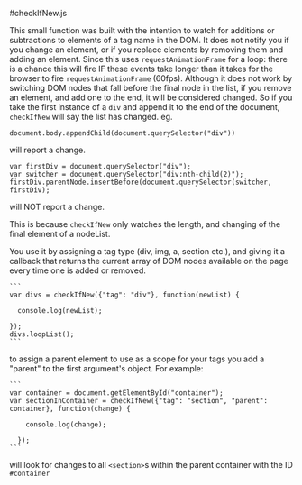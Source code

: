 #checkIfNew.js

This small function was built with the intention to watch for additions or subtractions to elements of a tag name in the DOM. It does not notify you if you change an element, or if you replace elements by removing them and adding an element. Since this uses `requestAnimationFrame` for a loop: there is a chance this will fire IF these events take longer than it takes for the browser to fire `requestAnimationFrame` (60fps). Although it does not work by switching DOM nodes that fall before the final node in the list, if you remove an element, and add one to the end, it will be considered changed. So if you take the first instance of a `div` and append it to the end of the document, `checkIfNew` will say the list has changed. eg. 

```document.body.appendChild(document.querySelector("div"))```

will report a change. 

```
var firstDiv = document.querySelector("div");
var switcher = document.querySelector("div:nth-child(2)");
firstDiv.parentNode.insertBefore(document.querySelector(switcher, firstDiv);
```

will NOT report a change.

This is because `checkIfNew` only watches the length, and changing of the final element of a nodeList.

You use it by assigning a tag type (div, img, a, section etc.), and giving it a callback that returns the current array of DOM nodes available on the page every time one is added or removed. 

	```
	var divs = checkIfNew({"tag": "div"}, function(newList) {

	  console.log(newList);

	});
	divs.loopList();
	```

to assign a parent element to use as a scope for your tags you add a "parent" to the first argument's object. For example:

	```
	var container = document.getElementById("container");
	var sectionInContainer = checkIfNew({"tag": "section", "parent": container}, function(change) {

        console.log(change);

      });
	```
will look for changes to all `<section>`s within the parent container with the ID `#container` 


